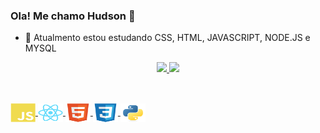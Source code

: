 ### Ola! Me chamo Hudson 👋


- 🌱 Atualmento estou estudando CSS, HTML, JAVASCRIPT, NODE.JS e MYSQL

<div align="center">
  <a href="https://github.com/ganimedes96">
  <img wight = "180em" height="150em" src="https://github-readme-stats.vercel.app/api?username=ganimedes96&show_icons=true&theme=dracula&include_all_commits=true&count_private=true"/>
  <img wight = "180em" height="150em" src="https://github-readme-stats.vercel.app/api/top-langs/?username=ganimedes96&layout=compact&langs_count=7&theme=dracula"/>
</div>
  
##
  
    
  <div style="display: inline_block"><br>
  <img align="center" alt="Rafa-Js" height="30" width="40" src="https://raw.githubusercontent.com/devicons/devicon/master/icons/javascript/javascript-plain.svg">
  <img align="center" alt="Rafa-React" height="30" width="40" src="https://raw.githubusercontent.com/devicons/devicon/master/icons/react/react-original.svg">
  <img align="center" alt="Rafa-HTML" height="30" width="40" src="https://raw.githubusercontent.com/devicons/devicon/master/icons/html5/html5-original.svg">
  <img align="center" alt="Rafa-CSS" height="30" width="40" src="https://raw.githubusercontent.com/devicons/devicon/master/icons/css3/css3-original.svg">
  <img align="center" alt="Rafa-Python" height="30" width="40" src="https://raw.githubusercontent.com/devicons/devicon/master/icons/python/python-original.svg">
  
</div>
  

